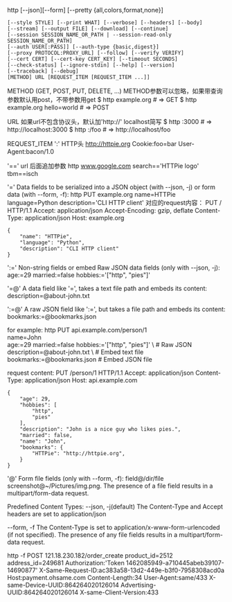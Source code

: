 http [--json][--form] [--pretty {all,colors,format,none}]

    [--style STYLE] [--print WHAT] [--verbose] [--headers] [--body]
    [--stream] [--output FILE] [--download] [--continue]
    [--session SESSION_NAME_OR_PATH | --session-read-only SESSION_NAME_OR_PATH]
    [--auth USER[:PASS]] [--auth-type {basic,digest}]
    [--proxy PROTOCOL:PROXY_URL] [--follow] [--verify VERIFY]
    [--cert CERT] [--cert-key CERT_KEY] [--timeout SECONDS]
    [--check-status] [--ignore-stdin] [--help] [--version]
    [--traceback] [--debug]
    [METHOD] URL [REQUEST_ITEM [REQUEST_ITEM ...]]

METHOD (GET, POST, PUT, DELETE, ...)
METHOD参数可以忽略，如果带查询参数默认用post，不带参数用get
$ http example.org               # => GET
$ http example.org hello=world   # => POST

URL
如果url不包含协议头，默认加'http://'
localhost简写
$ http :3000                    # => http://localhost:3000
$ http :/foo                    # => http://localhost/foo

REQUEST_ITEM
':' HTTP头
http://httpie.org  Cookie:foo=bar  User-Agent:bacon/1.0

'==' url 后面追加参数
http www.google.com search=='HTTPie logo' tbm==isch

'=' Data fields to be serialized into a JSON object (with --json, -j) or form data (with --form, -f):
http PUT example.org name=HTTPie language=Python description='CLI HTTP client'
对应的request内容：
PUT / HTTP/1.1
Accept: application/json
Accept-Encoding: gzip, deflate
Content-Type: application/json
Host: example.org
```
{
    "name": "HTTPie",
    "language": "Python",
    "description": "CLI HTTP client"
}
```
':=' Non-string fields or embed Raw JSON data fields (only with --json, -j):
age:=29 married:=false hobbies:='["http", "pies"]'

'=@' A data field like '=', takes a text file path and embeds its content:
description=@about-john.txt

':=@' A raw JSON field like ':=', but takes a file path and embeds its content:
bookmarks:=@bookmarks.json

for example:
http PUT api.example.com/person/1 \
    name=John \
    age:=29 married:=false hobbies:='["http", "pies"]' \  # Raw JSON
    description=@about-john.txt \   # Embed text file
    bookmarks:=@bookmarks.json      # Embed JSON file

request content:
PUT /person/1 HTTP/1.1
Accept: application/json
Content-Type: application/json
Host: api.example.com
```
{
    "age": 29,
    "hobbies": [
        "http",
        "pies"
    ],
    "description": "John is a nice guy who likes pies.",
    "married": false,
    "name": "John",
    "bookmarks": {
        "HTTPie": "http://httpie.org",
    }
}
```
'@' Form file fields (only with --form, -f):
field@/dir/file
screenshot@~/Pictures/img.png. The presence of a file field results in a multipart/form-data request.

Predefined Content Types:
--json, -j(default)
The Content-Type and Accept headers are set to application/json

--form, -f
The Content-Type is set to application/x-www-form-urlencoded (if not specified). The presence of any file fields results in a multipart/form-data request.


http -f POST 121.18.230.182/order_create product_id=2512 address_id=249681 Authorization:'Token 1462085949-a710445abeb39107-14690877' X-Same-Request-ID:ac383a58-13d2-449e-b3f0-7958308acd0a Host:payment.ohsame.com Content-Length:34 User-Agent:same/433 X-same-Device-UUID:864264020126014 Advertising-UUID:864264020126014 X-same-Client-Version:433





